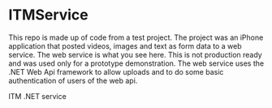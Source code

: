 ITMService
==========

This repo is made up of code from a test project. The project was an iPhone application that posted videos, images and text as 
form data to a web service. The web service is what you see here. This is not production ready and was used only for a 
prototype demonstration. The web service uses the .NET Web Api framework to allow uploads and to do some basic authentication 
of users of the web api. 

ITM .NET service
